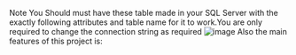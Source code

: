 Note You Should must have these table made in your SQL Server with the exactly following attributes and table name for it to work.You are only required to change the connection string as required
![image](https://github.com/Tanmay4409/Pet-Shop-Mangement/assets/156065958/2f3197d8-9f81-4df2-9c1c-1f5a531ae43f)
Also the main features of this project is:
